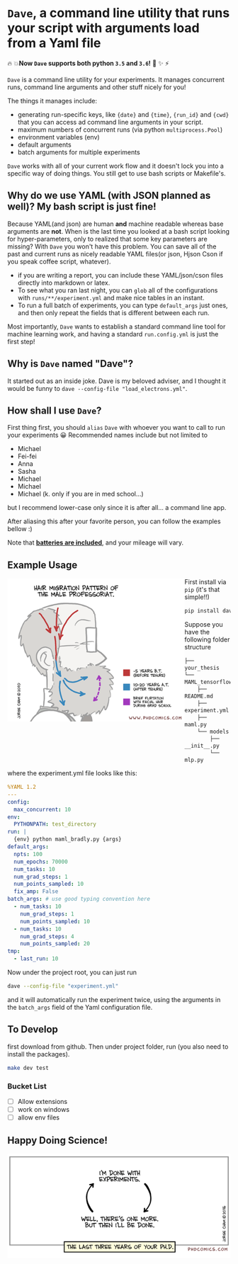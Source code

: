 
# `Dave`, a command line utility that runs your script with arguments load from a Yaml file

🔥 💥**Now `Dave` supports both python `3.5` and `3.6`!** 🌟 ✨ ⚡️

`Dave` is a command line utility for your experiments. It manages concurrent runs, command line arguments and other stuff nicely for you!

The things it manages include:

- generating run-specific keys, like `{date}` and `{time}`, `{run_id}` and `{cwd}` that you can access ad command line arguments in your script.
- maximum numbers of concurrent runs (via python `multiprocess.Pool`)
- environment variables (env)
- default arguments
- batch arguments for multiple experiments

`Dave` works with all of your current work flow and it doesn't lock you into a specific way of doing things. You still get to use bash scripts or Makefile's.

## Why do we use YAML (with JSON planned as well)? My bash script is just fine!

Because YAML(and json) are human **and** machine readable whereas base arguments are **not**. When is the last time you looked at a bash script looking for hyper-parameters, only to realized that some key parameters are missing? With `Dave` you won't have this problem. You can save all of the past and current runs as nicely readable YAML files(or json, Hjson Cson if you speak coffee script, whatever).

- if you are writing a report, you can include these YAML/json/cson files directly into markdown or latex.
- To see what you ran last night, you can `glob` all of the configurations with `runs/**/experiment.yml` and make nice tables in an instant.
- To run a full batch of experiments, you can type `default_args` just ones, and then only repeat the fields that is different between each run.

Most importantly, `Dave` wants to establish a standard command line tool for machine learning work, and having a standard `run.config.yml` is just the first step!

## Why is `Dave` named "Dave"?

It started out as an inside joke. Dave is my beloved adviser, and I thought it would be funny to `dave --config-file "load_electrons.yml"`.

## How shall I use `Dave`?

First thing first, you should `alias` `Dave` with whoever you want to call to run your experiments 😀 Recommended names include but not limited to

- Michael
- Fei-fei
- Anna
- Sasha
- Michael
- Michael
- Michael (k. only if you are in med school...)

but I recommend lower-case only since it is after all... a command line app.

After aliasing this after your favorite person, you can follow the examples bellow :)

Note that [**batteries are included**](https://www.facebook.com/episodeyang/videos/10101189402110434/), and your mileage will vary.

## Example Usage

<a href="./figures/lab_these_are_the_best_days.jpg" target="_blank">
<img align="left" src="./figures/phd091010s_small.png" width="400" alt="migration-of-the-hari"/>
</a>

First install via `pip` (it's that simple!!)

```bash
pip install dave
```

Suppose you have the following folder structure

```
├── your_thesis
└── MAML_tensorflow
    ├── README.md
    ├── experiment.yml
    ├── maml.py
    └── models
        ├── __init__.py
        └── mlp.py
```

where the experiment.yml file looks like this:

```yaml
%YAML 1.2
---
config:
  max_concurrent: 10
env:
  PYTHONPATH: test_directory
run: |
  {env} python maml_bradly.py {args}
default_args:
  npts: 100
  num_epochs: 70000
  num_tasks: 10
  num_grad_steps: 1
  num_points_sampled: 10
  fix_amp: False
batch_args: # use good typing convention here
  - num_tasks: 10
    num_grad_steps: 1
    num_points_sampled: 10
  - num_tasks: 10
    num_grad_steps: 4
    num_points_sampled: 20
tmp:
  - last_run: 10
```

Now under the project root, you can just run

```bash
dave --config-file "experiment.yml"
```

and it will automatically run the experiment twice, using the arguments in the `batch_args` field of the Yaml configuration file.
## To Develop

first download from github. Then under project folder, run (you also need to install the packages).

```bash
make dev test
```

### Bucket List

- [ ] Allow extensions
- [ ] work on windows
- [ ] allow env files

## Happy Doing Science!

![one-more-experiment](./figures/phd092316s.gif)

